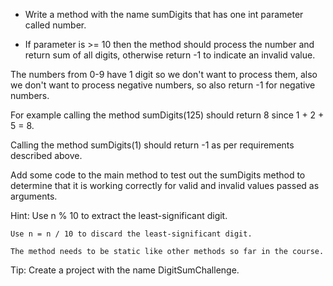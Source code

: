 * Write a method with the name sumDigits that has one int parameter called number. 


* If parameter is >= 10 then the method should process the number and return sum of all digits, otherwise return -1 to indicate an invalid value.

The numbers from 0-9 have 1 digit so we don't want to process them, also we don't want to process negative numbers, so also return -1 for negative numbers.

For example calling the method sumDigits(125) should return 8 since 1 + 2 + 5 = 8.

Calling the method sumDigits(1) should return -1 as per requirements described above.

Add some code to the main method to test out the sumDigits method to determine that it is working correctly for valid and invalid values passed as arguments.

Hint: 
	Use n % 10 to extract the least-significant digit.
	
	Use n = n / 10 to discard the least-significant digit.
	
	The method needs to be static like other methods so far in the course.

Tip: 
	Create a project with the name DigitSumChallenge.
